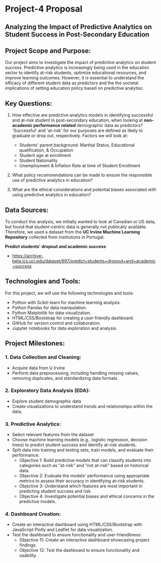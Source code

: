 # Project-4 Proposal

## Analyzing the Impact of Predictive Analytics on Student Success in Post-Secondary Education

## Project Scope and Purpose:
Our project aims to investigate the impact of predictive analytics on student success. Predictive analytics is increasingly being used in the education sector to identify at-risk students, optimize educational resources, and improve learning outcomes. However, it is essential to understand the efficacy of different student data as predictors and the the societal implications of setting education policy based on predictive analytisc.

## Key Questions:
1. How effective are predictive analytics models in identifying successful and at-risk student in post-secondary education, when looking at **non-academic performance related** demographic data as predictors? 'Successful' and 'at-risk' for our purposes are defined as likely to graduate or drop out, respectively. Factors we will look at:
   - Students' parent background: Martital Status, Educational qualification, & Occupation
   - Student age at enrollment
   - Student Nationality
   - Unemployment & Inflation Rate at time of Student Enrollment

3. What policy recommendations can be made to ensure the responsible use of predictive analytics in education?

4. What are the ethical considerations and potential biases associated with using predictive analytics in education?

## Data Sources:
To conduct this analysis, we initially wanted to look at Canadian or US data, but found that student-centric data is generally not publically available. Therefore, we used a dataset from the **UC Irvine Machine Learning Repository** collected from institutions in Portugal:

**Predict students' dropout and academic success** 
- https://archive-beta.ics.uci.edu/dataset/697/predict+students+dropout+and+academic+success

## Technologies and Tools:
For this project, we will use the following technologies and tools:
- Python with Scikit-learn for machine learning analysis.
- Python Pandas for data manipulation.
- Python Matplotlib for data visualization.
- HTML/CSS/Bootstrap for creating a user-friendly dashboard.
- GitHub for version control and collaboration.
- Jupyter notebooks for data exploration and analysis.

## Project Milestones:
### 1. Data Collection and Cleaning:
   - Acquire data from U Irvine
   - Perform data preprocessing, including handling missing values, removing duplicates, and standardizing data formats.
### 2. Exploratory Data Analysis (EDA):
   - Explore student demographic data
   - Create visualizations to understand trends and relationships within the data.
### 3. Predictive Analytics:
   - Select relevant features from the dataset
   - Choose machine learning models (e.g., logistic regression, decision trees) to predict student success and identify at-risk students.
   - Split data into training and testing sets, train models, and evaluate their performance:
     - Objective 1: Build predictive models that can classify students into categories such as "at-risk" and "not at-risk" based on historical data.
     - Objective 2: Evaluate the models' performance using appropriate metrics to assess their accuracy in identifying at-risk students.
     - Objective 3: Understand which features are most important in predicting student success and risk.
     - Objective 4: Investigate potential biases and ethical concerns in the predictive models.
### 4. Dashboard Creation:
   - Create an interactive dashboard using HTML/CSS/Bootstrap with JavaScript Plotly and Leaflet for data visualization.
   - Test the dashboard to ensure functionality and user-friendliness:
     - Objective 11: Create an interactive dashboard showcasing project findings.
     - Objective 12: Test the dashboard to ensure functionality and usability.
